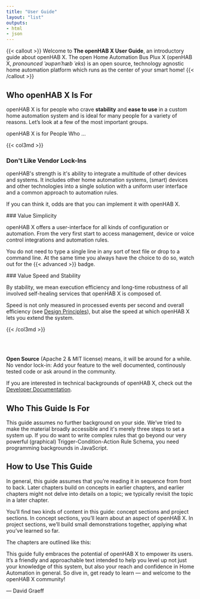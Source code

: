 ```yaml
---
title: "User Guide"
layout: "list"
outputs:
- html
- json
---
```


{{< callout >}}
Welcome to <b>The openHAB X User Guide</b>, an introductory guide about openHAB X. The open Home Automation Bus Plux X (openHAB X, <i>pronounced ˈəʊpənˈhæb ˈeks</i>) is an open source, technology agnostic home automation platform which runs as the center of your smart home!
{{< /callout >}}

## Who openHAB X Is For
openHAB X is for people who crave **stability** and **ease to use** in a custom home automation system and is ideal for many people for a variety of reasons. Let’s look at a few of the most important groups.

openHAB X is for People Who &hellip;

{{< col3md >}}

### Don't Like Vendor Lock-Ins

openHAB's strength is it's ability to integrate a multitude of other devices and systems. It includes other home automation systems, (smart) devices and other technologies into a single solution with a uniform user interface and a common approach to automation rules.

If you can think it, odds are that you can implement it with openHAB X.

<split>
### Value Simplicity

openHAB X offers a user-interface for all kinds of configuration or automation. From the very first start to access management, device or voice control integrations and automation rules.

You do not need to type a single line in any sort of text file or drop to a command line. At the same time you always have the choice to do so, watch out for the {{< advanced >}} badge.

<split>
### Value Speed and Stability

By stability, we mean execution efficiency and long-time robustness of all involved self-healing services that openHAB X is composed of.

Speed is not only measured in processed events per second and overall efficiency (see [Design Principles](/developer/design_principles)), but alse the speed at which openHAB X lets you extend the system.

{{< /col3md >}}

<br><br>

**Open Source** (Apache 2 &amp; MIT license) means, it will be around for a while. No vendor lock-in: Add your feature to the well documented, continously tested code or ask around in the community.

If you are interested in technical backgrounds of openHAB X, check out the [Developer Documentation](/developer).

## Who This Guide Is For
This guide assumes no further background on your side. We’ve tried to make the material broadly accessible and it's merely three steps to set a system up. If you do want to write complex rules that go beyond our very powerful (graphical) Trigger-Condition-Action Rule Schema, you need programming backgrounds in JavaScript.

## How to Use This Guide

In general, this guide assumes that you’re reading it in sequence from front to back. Later chapters build on concepts in earlier chapters, and earlier chapters might not delve into details on a topic; we typically revisit the topic in a later chapter.

You’ll find two kinds of content in this guide: concept sections and project sections. In concept sections, you’ll learn about an aspect of openHAB X. In project sections, we’ll build small demonstrations together, applying what you’ve learned so far.

The chapters are outlined like this:

<split>

This guide fully embraces the potential of openHAB X to empower its users. It’s a friendly and approachable text intended to help you level up not just your knowledge of this system, but also your reach and confidence in Home Automation in general. So dive in, get ready to learn — and welcome to the openHAB X community!

— David Graeff